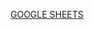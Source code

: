 [GOOGLE SHEETS](https://docs.google.com/spreadsheets/d/1aubpOfiIeZpqPahUDJN_4Lq8uwkTNn0alwBlPuvk4K0/edit?usp=sharing)
